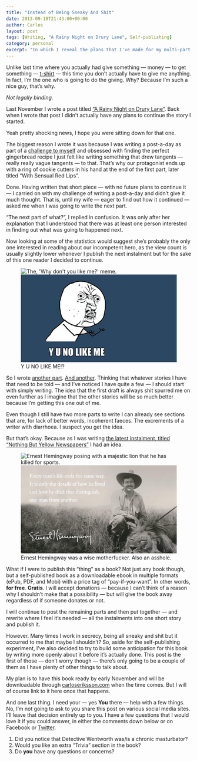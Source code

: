 ```yaml
---
title: "Instead of Being Sneaky And Shit"
date: 2013-09-18T21:43:00+00:00
author: Carlos
layout: post
tags: [Writing, "A Rainy Night on Drury Lane", Self-publishing]
category: personal
excerpt: "In which I reveal the plans that I've made for my multi-part short story. Spoiler, I'm making it a book."
---
```

Unlike last time where you actually had give something — money — to get something — [t-shirt](/blog/feed-me) — this time you don’t actually have to give me anything. In fact, I’m the one who is going to do the giving. Why? Because I’m such a nice guy, that’s why.

*Not legally binding.*
 
Last November I wrote a post titled [“A Rainy Night on Drury Lane”](/blog/a-rainy-night-on-drury-lane). Back when I wrote that post I didn’t actually have any plans to continue the story I started.

Yeah pretty shocking news, I hope you were sitting down for that one.

The biggest reason I wrote it was because I was writing a post-a-day as part of a [challenge to myself](/blog/a-rainy-night-on-drury-lane) and obsessed with finding the perfect gingerbread recipe I just felt like writing something that drew tangents — really really vague tangents — to that. That’s why our protagonist ends up with a ring of cookie cutters in his hand at the end of the first part, later titled “With Sensual Red Lips”.

Done. Having written that short piece — with no future plans to continue it — I carried on with my challenge of writing a post-a-day and didn’t give it much thought. That is, until my wife — eager to find out how it continued — asked me when I was going to write the next part.

“The next part of what?”, I replied in confusion. It was only after her explanation that I understood that there was at least one person interested in finding out what was going to happened next.

Now looking at some of the statistics would suggest she’s probably the only one interested in reading about our incompetent hero, as the view count is usually slightly lower whenever I publish the next instalment but for the sake of this one reader I decided to continue.

<figure>
    <img class="js-lazy-load" data-original="/assets/posts/2013/09/y-u-no-like-me.jpg" alt="The, 'Why don't you like me?' meme.">
  <noscript>
    <img src="/assets/posts/2013/09/y-u-no-like-me.jpg" alt="The, 'Why don't you like me?' meme.">
  </noscript>
  <figcaption>Y U NO LIKE ME!?</figcaption>
</figure>

So I wrote [another part](/blog/a-rainy-night-on-drury-lane-part-ii-the-brown-note/). [And another](/blog/a-rainy-night-on-drury-lane-part-iii-underneath-a-turquoise-sky/). Thinking that whatever stories I have that need to be told — and I’ve noticed I have quite a few — I should start with simply writing. The idea that the first draft is always shit spurred me on even further as I imagine that the other stories will be so much better because I’m getting this one out of me.

Even though I still have two more parts to write I can already see sections that are, for lack of better words, incoherent faeces. The excrements of a writer with diarrhoea. I suspect you get the idea.

But that’s okay. Because as I was writing <a href="http://fiinixdesign.blogspot.co.uk/2013/08/a-rainy-night-on-drury-lane-part-v.html" >the latest instalment, titled “Nothing But Yellow Newspapers”</a> I had an idea.

<figure>
    <img class="js-lazy-load" data-original="/assets/posts/2013/09/ernest-hemingway-was-a-wise-motherfucker.jpg" alt="Ernest Hemingway posing with a majestic lion that he has killed for sports.">
  <noscript>
    <img src="/assets/posts/2013/09/ernest-hemingway-was-a-wise-motherfucker.jpg" alt="Ernest Hemingway posing with a majestic lion that he has killed for sports.">
  </noscript>
  <figcaption>Ernest Hemingway was a wise motherfucker. Also an asshole.</figcaption>
</figure>

What if I were to publish this “thing” as a book? Not just any book though, but a self-published book as a downloadable ebook in multiple formats (ePub, PDF, and Mobi) with a price tag of “pay-if-you-want”. In other words, **for free**. **Gratis**. I will accept donations — because I can’t think of a reason why I shouldn’t make that a possibility — but will give the book away regardless of if someone donates or not.

I will continue to post the remaining parts and then put together — and rewrite where I feel it’s needed — all the instalments into one short story and publish it.

However. Many times I work in secrecy, being all sneaky and shit but it occurred to me that maybe I shouldn’t? So, aside for the self-publishing experiment, I’ve also decided to try to build some anticipation for this book by writing more openly about it before it’s actually done. This post is the first of those — don’t worry though — there’s only going to be a couple of them as I have plenty of other things to talk about.

My plan is to have this book ready by early November and will be downloadable through [carloseriksson.com](http://carloseriksson.com/) when the time comes. But I will of course link to it here once that happens.

And one last thing. I need your — yes **You** there — help with a few things. No, I’m not going to ask to you share this post on various social media sites. I’ll leave that decision entirely up to you. I have a few questions that I would love it if you could answer, in either the comments down below or on Facebook or [Twitter](https://twitter.com/fiinixdesign).

1. Did you notice that Detective Wentworth was/is a chronic masturbator?
2. Would you like an extra “Trivia” section in the book?
3. Do **you** have any questions or concerns?